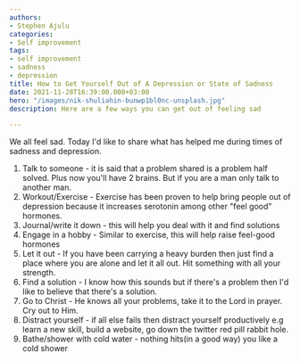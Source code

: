 ```yaml
---
authors:
- Stephen Ajulu
categories:
- Self improvement
tags:
- self improvement
- sadness
- depression
title: How to Get Yourself Out of A Depression or State of Sadness
date: 2021-11-28T16:39:00.000+03:00
hero: "/images/nik-shuliahin-bunwp1bl0nc-unsplash.jpg"
description: Here are a few ways you can get out of feeling sad

---
```

We all feel sad. Today I'd like to share what has helped me during times of sadness and depression.

1. Talk to someone - it is said that a problem shared is a problem half solved. Plus now you'll have 2 brains. But if you are a man only talk to another man. 
2. Workout/Exercise - Exercise has been proven to help bring people out of depression because it increases serotonin among other "feel good" hormones.
3. Journal/write it down - this will help you deal with it and find solutions
4. Engage in a hobby - Similar to exercise, this will help raise feel-good hormones
5. Let it out - If you have been carrying a heavy burden then just find a place where you are alone and let it all out. Hit something with all your strength. 
6. Find a solution - I know how this sounds but if there's a problem then I'd like to believe that there's a solution.
7. Go to Christ - He knows all your problems, take it to the Lord in prayer. Cry out to Him.
8. Distract yourself - if all else fails then distract yourself productively e.g learn a new skill, build a website, go down the twitter red pill rabbit hole.
9. Bathe/shower with cold water - nothing hits(in a good way) you like a cold shower